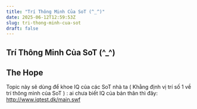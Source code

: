 ```yaml
---
title: "Trí Thông Minh Của SoT (^_^)"
date: 2025-06-12T12:59:53Z
slug: tri-thong-minh-cua-sot
draft: false
---
```


## Trí Thông Minh Của SoT (^_^)

## The Hope

Topic này sẽ dùng để khoe IQ của các SoT nhà ta ( Khằng định vị trí số 1 về trí thông mình của SoT )  : ai chưa biết IQ của bản thân thì đây: 
http://www.iqtest.dk/main.swf
